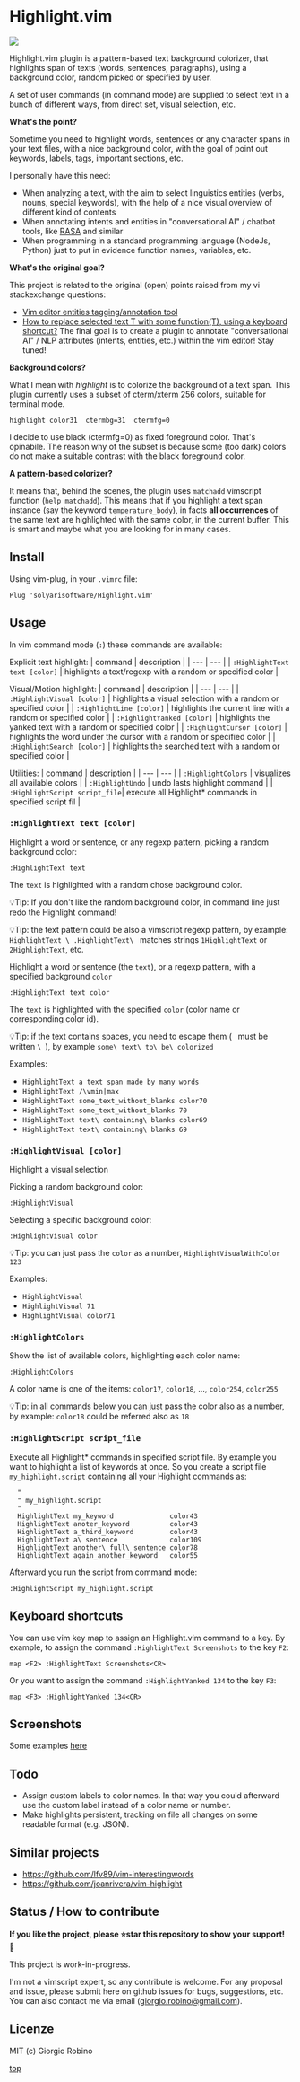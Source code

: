 # Highlight.vim

![](screenshots/screenshot-4.png)

Highlight.vim plugin is a pattern-based text background colorizer, 
that highlights span of texts (words, sentences, paragraphs),
using a background color, random picked or specified by user.

A set of user commands (in command mode) are supplied to select text 
in a bunch of different ways, from direct set, visual selection, etc.

**What's the point?**

Sometime you need to highlight words, sentences or any character spans in your text files, 
with a nice background color, with the goal of point out keywords, labels, tags, important sections, etc.

I personally have this need: 
- When analyzing a text, with the aim to select linguistics entities (verbs, nouns, special keywords), 
  with the help of a nice visual overview of different kind of contents
- When annotating intents and entities in "conversational AI" / chatbot tools, 
  like [RASA](www.rasa.com) and similar
- When programming in a standard programming language (NodeJs, Python) 
  just to put in evidence function names, variables, etc.

**What's the original goal?**

This project is related to the original (open) points raised from my vi stackexchange questions:

- [Vim editor entities tagging/annotation tool](https://vi.stackexchange.com/questions/34821/vim-editor-entities-tagging-annotation-tool) 
- [How to replace selected text T with some function(T), using a keyboard shortcut?](https://vi.stackexchange.com/questions/34823/how-to-replace-selected-text-t-with-some-functiont-using-a-keyboard-shortcut/34824#34824) 
The final goal is to create a plugin to annotate "conversational AI" / NLP attributes 
(intents, entities, etc.) within the vim editor! Stay tuned!

**Background colors?**

What I mean with *highlight* is to colorize the background of a text span.
This plugin currently uses a subset of cterm/xterm 256 colors, suitable for terminal mode.

    highlight color31  ctermbg=31  ctermfg=0

I decide to use black (ctermfg=0) as fixed foreground color. That's opinabile.
The reason why of the subset is because some (too dark) colors 
do not make a suitable contrast with the black foreground color. 

**A pattern-based colorizer?**

It means that, behind the scenes, the plugin uses `matchadd` vimscript function (`help matchadd`). 
This means that if you highlight a text span instance (say the keyword `temperature_body`), 
in facts **all occurrences** of the same text are highlighted with the same color, 
in the current buffer. This is smart and maybe what you are looking for in many cases. 


## Install

Using vim-plug, in your `.vimrc` file:

    Plug 'solyarisoftware/Highlight.vim'


## Usage

In vim command mode (`:`) these commands are available:

Explicit text highlight:
| command                       | description                                                           |
| ---                           | ---                                                                   |
| `:HighlightText text [color]` | highlights a text/regexp with a random or specified color             |

Visual/Motion highlight:
| command                       | description                                                           |
| ---                           | ---                                                                   |
| `:HighlightVisual [color]`    | highlights a visual selection  with a random or specified color       |
| `:HighlightLine [color]`      | highlights the current line with a random or specified color          |
| `:HighlightYanked [color]`    | highlights the yanked text with a random or specified color           |
| `:HighlightCursor [color]`    | highlights the word under the cursor with a random or specified color |
| `:HighlightSearch [color]`    | highlights the searched text with a random or specified color         |

Utilities:
| command                       | description                                                           |
| ---                           | ---                                                                   |
| `:HighlightColors`            | visualizes all available colors                                       |
| `:HighlightUndo`              | undo lasts highlight command                                          |
| `:HighlightScript script_file`| execute all Highlight* commands in specified script fil               |


### `:HighlightText text [color]` 

Highlight a word or sentence, or any regexp pattern, picking a random background color:

    :HighlightText text

The `text` is highlighted with a random chose background color.

💡Tip:
If you don't like the random background color, 
in command line just redo the Highlight command!

💡Tip:
the text pattern could be also a vimscript regexp pattern, 
by example: `HighlightText \ .HighlightText\ ` 
matches strings ` 1HighlightText ` or  ` 2HighlightText `, etc. 

Highlight a word or sentence (the `text`), or a regexp pattern, with a specified background `color`

    :HighlightText text color

The `text` is highlighted with the specified `color` (color name or corresponding color id). 

💡Tip:
if the text contains spaces, you need to escape them (` ` must be written `\ `), 
by example `some\ text\ to\ be\ colorized`

Examples:
- `HighlightText a text span made by many words`
- `HighlightText /\vmin|max`
- `HighlightText some_text_without_blanks color70`
- `HighlightText some_text_without_blanks 70`
- `HighlightText text\ containing\ blanks color69`
- `HighlightText text\ containing\ blanks 69`


### `:HighlightVisual [color]` 

Highlight a visual selection

Picking a random background color:

    :HighlightVisual 

Selecting a specific background color:

    :HighlightVisual color

💡Tip: 
you can just pass the `color` as a number, `HighlightVisualWithColor 123`

Examples:
- `HighlightVisual`
- `HighlightVisual 71`
- `HighlightVisual color71`


### `:HighlightColors` 

Show the list of available colors, highlighting each color name:

    :HighlightColors

A color name is one of the items: 
`color17`, `color18`, ..., `color254`, `color255`

💡Tip:
in all commands below you can just pass the color also as a number, 
by example: `color18` could be referred also as `18`

### `:HighlightScript script_file` 

Execute all Highlight* commands in specified script file.
By example you want to highlight a list of keywords at once.
So you create a script file `my_highlight.script` containing all your Highlight commands as:

```
  "
  " my_highlight.script
  "
  HighlightText my_keyword              color43
  HighlightText anoter_keyword          color43
  HighlightText a_third_keyword         color43
  HighlightText a\ sentence             color109
  HighlightText another\ full\ sentence color78
  HighlightText again_another_keyword   color55
``` 

Afterward you run the script from command mode:

    :HighlightScript my_highlight.script


## Keyboard shortcuts
You can use vim key map to assign an Highlight.vim command to a key.
By example, to assign the command `:HighlightText Screenshots` to the key `F2`:

    map <F2> :HighlightText Screenshots<CR>

Or you want to assign the command `:HighlightYanked 134` to the key `F3`:

    map <F3> :HighlightYanked 134<CR>


## Screenshots

Some examples [here](screenshots/)


## Todo

- Assign custom labels to color names. 
  In that way you could afterward use the custom label instead of a color name or number.
- Make highlights persistent, tracking on file all changes on some readable format (e.g. JSON).


## Similar projects

- https://github.com/lfv89/vim-interestingwords
- https://github.com/joanrivera/vim-highlight


## Status / How to contribute

**If you like the project, please ⭐️star this repository to show your support! 🙏**

This project is work-in-progress.

I'm not a vimscript expert, so any contribute is welcome.
For any proposal and issue, please submit here on github issues for bugs, suggestions, etc.
You can also contact me via email (giorgio.robino@gmail.com).


## Licenze

MIT (c) Giorgio Robino


[top](#)
